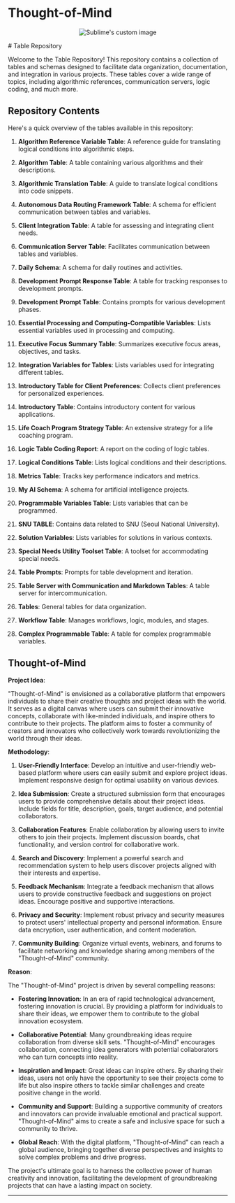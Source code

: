# Thought-of-Mind
<p align="center">
  <img src="[https://github.com/waldyr/Sublime-Installer/blob/master/sublime_text.png?raw=true](https://github.com/nukezie/Thought-of-Mind/assets/114205491/4d30977b-81f7-4665-ad23-a0f3e15ad76)" alt="Sublime's custom image"/>
</p>
# Table Repository

Welcome to the Table Repository! This repository contains a collection of tables and schemas designed to facilitate data organization, documentation, and integration in various projects. These tables cover a wide range of topics, including algorithmic references, communication servers, logic coding, and much more.

## Repository Contents

Here's a quick overview of the tables available in this repository:

1. **Algorithm Reference Variable Table**: A reference guide for translating logical conditions into algorithmic steps.

2. **Algorithm Table**: A table containing various algorithms and their descriptions.

3. **Algorithmic Translation Table**: A guide to translate logical conditions into code snippets.

4. **Autonomous Data Routing Framework Table**: A schema for efficient communication between tables and variables.

5. **Client Integration Table**: A table for assessing and integrating client needs.

6. **Communication Server Table**: Facilitates communication between tables and variables.

7. **Daily Schema**: A schema for daily routines and activities.

8. **Development Prompt Response Table**: A table for tracking responses to development prompts.

9. **Development Prompt Table**: Contains prompts for various development phases.

10. **Essential Processing and Computing-Compatible Variables**: Lists essential variables used in processing and computing.

11. **Executive Focus Summary Table**: Summarizes executive focus areas, objectives, and tasks.

12. **Integration Variables for Tables**: Lists variables used for integrating different tables.

13. **Introductory Table for Client Preferences**: Collects client preferences for personalized experiences.

14. **Introductory Table**: Contains introductory content for various applications.

15. **Life Coach Program Strategy Table**: An extensive strategy for a life coaching program.

16. **Logic Table Coding Report**: A report on the coding of logic tables.

17. **Logical Conditions Table**: Lists logical conditions and their descriptions.

18. **Metrics Table**: Tracks key performance indicators and metrics.

19. **My AI Schema**: A schema for artificial intelligence projects.

20. **Programmable Variables Table**: Lists variables that can be programmed.

21. **SNU TABLE**: Contains data related to SNU (Seoul National University).

22. **Solution Variables**: Lists variables for solutions in various contexts.

23. **Special Needs Utility Toolset Table**: A toolset for accommodating special needs.

24. **Table Prompts**: Prompts for table development and iteration.

25. **Table Server with Communication and Markdown Tables**: A table server for intercommunication.

26. **Tables**: General tables for data organization.

27. **Workflow Table**: Manages workflows, logic, modules, and stages.

28. **Complex Programmable Table**: A table for complex programmable variables.

## Thought-of-Mind

**Project Idea**: 

"Thought-of-Mind" is envisioned as a collaborative platform that empowers individuals to share their creative thoughts and project ideas with the world. It serves as a digital canvas where users can submit their innovative concepts, collaborate with like-minded individuals, and inspire others to contribute to their projects. The platform aims to foster a community of creators and innovators who collectively work towards revolutionizing the world through their ideas.

**Methodology**:

1. **User-Friendly Interface**: Develop an intuitive and user-friendly web-based platform where users can easily submit and explore project ideas. Implement responsive design for optimal usability on various devices.

2. **Idea Submission**: Create a structured submission form that encourages users to provide comprehensive details about their project ideas. Include fields for title, description, goals, target audience, and potential collaborators.

3. **Collaboration Features**: Enable collaboration by allowing users to invite others to join their projects. Implement discussion boards, chat functionality, and version control for collaborative work.

4. **Search and Discovery**: Implement a powerful search and recommendation system to help users discover projects aligned with their interests and expertise.

5. **Feedback Mechanism**: Integrate a feedback mechanism that allows users to provide constructive feedback and suggestions on project ideas. Encourage positive and supportive interactions.

6. **Privacy and Security**: Implement robust privacy and security measures to protect users' intellectual property and personal information. Ensure data encryption, user authentication, and content moderation.

7. **Community Building**: Organize virtual events, webinars, and forums to facilitate networking and knowledge sharing among members of the "Thought-of-Mind" community.

**Reason**:

The "Thought-of-Mind" project is driven by several compelling reasons:

- **Fostering Innovation**: In an era of rapid technological advancement, fostering innovation is crucial. By providing a platform for individuals to share their ideas, we empower them to contribute to the global innovation ecosystem.

- **Collaborative Potential**: Many groundbreaking ideas require collaboration from diverse skill sets. "Thought-of-Mind" encourages collaboration, connecting idea generators with potential collaborators who can turn concepts into reality.

- **Inspiration and Impact**: Great ideas can inspire others. By sharing their ideas, users not only have the opportunity to see their projects come to life but also inspire others to tackle similar challenges and create positive change in the world.

- **Community and Support**: Building a supportive community of creators and innovators can provide invaluable emotional and practical support. "Thought-of-Mind" aims to create a safe and inclusive space for such a community to thrive.

- **Global Reach**: With the digital platform, "Thought-of-Mind" can reach a global audience, bringing together diverse perspectives and insights to solve complex problems and drive progress.

The project's ultimate goal is to harness the collective power of human creativity and innovation, facilitating the development of groundbreaking projects that can have a lasting impact on society.

---
